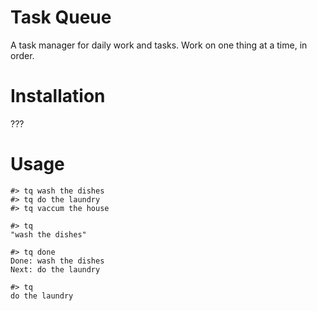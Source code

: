# Task Queue

A task manager for daily work and tasks. Work on one thing at a time, in order.

# Installation

???

# Usage

```shell
#> tq wash the dishes
#> tq do the laundry
#> tq vaccum the house

#> tq
"wash the dishes"

#> tq done
Done: wash the dishes
Next: do the laundry

#> tq
do the laundry
```
